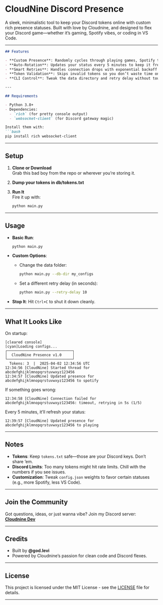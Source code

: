 # CloudNine Discord Presence

A sleek, minimalistic tool to keep your Discord tokens online with custom rich presence statuses. Built with love by Cloudnine, and designed to flex your Discord game—whether it’s gaming, Spotify vibes, or coding in VS Code.

---

```markdown
## Features

- **Custom Presence**: Randomly cycles through playing games, Spotify tracks, or Visual Studio Code statuses.
- **Auto-Rotation**: Updates your status every 5 minutes to keep it fresh.
- **Smart Retries**: Handles connection drops with exponential backoff (up to 5 retries, capped at 60s).
- **Token Validation**: Skips invalid tokens so you don’t waste time on junk.
- **CLI Control**: Tweak the data directory and retry delay without touching the code.

---

## Requirements

- Python 3.8+
- Dependencies:
  - `rich` (for pretty console output)
  - `websocket-client` (for Discord gateway magic)

Install them with:
```bash
pip install rich websocket-client
```

---

## Setup

1. **Clone or Download**  
   Grab this bad boy from the repo or wherever you’re storing it.

2. **Dump your tokens in db/tokens.txt**

3. **Run It**  
   Fire it up with:
   ```bash
   python main.py
   ```

---

## Usage

- **Basic Run**:
  ```bash
  python main.py
  ```

- **Custom Options**:
  - Change the data folder:
    ```bash
    python main.py --db-dir my_configs
    ```
  - Set a different retry delay (in seconds):
    ```bash
    python main.py --retry-delay 10
    ```

- **Stop It**:
  Hit `Ctrl+C` to shut it down cleanly.

---

## What It Looks Like

On startup:
```
[cleared console]
[cyan]Loading configs...
┌──────────────────────────────┐
│  CloudNine Presence v1.0     │
└──────────────────────────────┘
  Tokens: 3  |  2025-04-02 12:34:56 UTC
12:34:56 [CloudNine] Started thread for abcdefghijklmnopqrstuvwxyz123456
12:34:57 [CloudNine] Updated presence for abcdefghijklmnopqrstuvwxyz123456 to spotify
```

If something goes wrong:
```
12:34:58 [CloudNine] Connection failed for abcdefghijklmnopqrstuvwxyz123456: timeout, retrying in 5s (1/5)
```

Every 5 minutes, it’ll refresh your status:
```
12:39:57 [CloudNine] Updated presence for abcdefghijklmnopqrstuvwxyz123456 to playing
```

---

## Notes

- **Tokens**: Keep `tokens.txt` safe—those are your Discord keys. Don’t share ’em.
- **Discord Limits**: Too many tokens might hit rate limits. Chill with the numbers if you see issues.
- **Customization**: Tweak `config.json` weights to favor certain statuses (e.g., more Spotify, less VS Code).

---

## Join the Community

Got questions, ideas, or just wanna vibe? Join my Discord server:  
[**Cloudnine Dev**](https://discord.gg/R9Zvw9V4hp)

---

## Credits

- Built by **@god.levi**  
- Powered by Cloudnine’s passion for clean code and Discord flexes.

---

## License

This project is licensed under the MIT License - see the [LICENSE](LICENSE) file for details.

---
```
